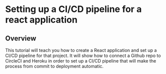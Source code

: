 # Setting up a CI/CD pipeline for a react application

## Overview

This tutorial will teach you how to create a React application and set up a CI/CD pipeline for that project. It will show how to connect a Github repo to CircleCI and Heroku in order to set up a CI/CD pipeline that will make the process from commit to deployment automatic.
